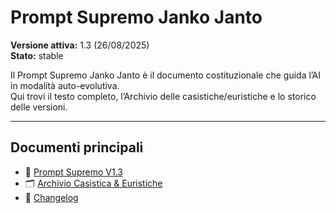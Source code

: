 # Prompt Supremo Janko Janto
**Versione attiva:** 1.3 (26/08/2025)  
**Stato:** stable  

Il Prompt Supremo Janko Janto è il documento costituzionale che guida l’AI in modalità auto-evolutiva.  
Qui trovi il testo completo, l’Archivio delle casistiche/euristiche e lo storico delle versioni.  

---

## Documenti principali
- 📄 [Prompt Supremo V1.3](https://raw.githubusercontent.com/alessandrospigarellilb-code/prompt-supremo/refs/heads/main/versions/V1.3.md)  
- 🗂 [Archivio Casistica & Euristiche](https://raw.githubusercontent.com/alessandrospigarellilb-code/prompt-supremo/refs/heads/main/docs/Archivio-Casistica-Euristiche.md)  
- 📜 [Changelog](https://raw.githubusercontent.com/alessandrospigarellilb-code/prompt-supremo/refs/heads/main/CHANGELOG.md)



